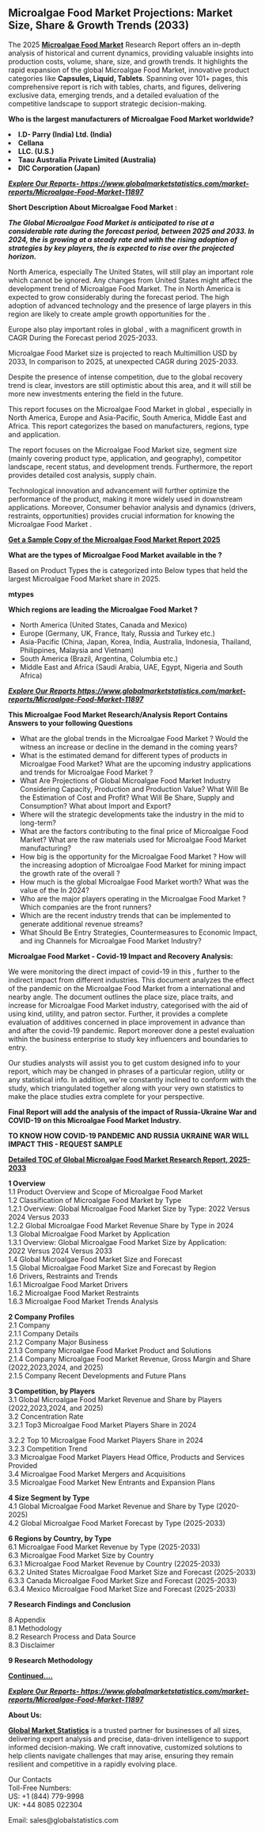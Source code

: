 <h2>Microalgae Food Market Projections: Market Size, Share & Growth Trends (2033)</h2><p>The 2025 <strong><a href="https://www.globalmarketstatistics.com/market-reports/Microalgae-Food-Market-11897">Microalgae Food Market</a></strong> Research Report offers an in-depth analysis of historical and current dynamics, providing valuable insights into production costs, volume, share, size, and growth trends. It highlights the rapid expansion of the global Microalgae Food Market, innovative product categories like <strong>Capsules, Liquid, Tablets</strong>. Spanning over 101+ pages, this comprehensive report is rich with tables, charts, and figures, delivering exclusive data, emerging trends, and a detailed evaluation of the competitive landscape to support strategic decision-making.</p><p><strong>Who is the largest manufacturers of Microalgae Food Market worldwide?</strong></p><p><strong><li>I.D- Parry (India) Ltd. (India)<li>Cellana<li>LLC. (U.S.)<li>Taau Australia Private Limited (Australia)<li>DIC Corporation (Japan)</strong></p><p><strong><em><a href="https://www.globalmarketstatistics.com/market-reports/Microalgae-Food-Market-11897">Explore Our Reports-&nbsp;https://www.globalmarketstatistics.com/market-reports/Microalgae-Food-Market-11897</a></em></strong></p><p><strong>Short Description About Microalgae Food Market :</strong></p><p><strong><em>The Global Microalgae Food Market is anticipated to rise at a considerable rate during the forecast period, between 2025 and 2033. In 2024, the is growing at a steady rate and with the rising adoption of strategies by key players, the is expected to rise over the projected horizon.</em></strong></p><p>North America, especially The United States, will still play an important role which cannot be ignored. Any changes from United States might affect the development trend of Microalgae Food Market. The in North America is expected to grow considerably during the forecast period. The high adoption of advanced technology and the presence of large players in this region are likely to create ample growth opportunities for the .</p><p>Europe also play important roles in global , with a magnificent growth in CAGR During the Forecast period 2025-2033.</p><p>Microalgae Food Market size is projected to reach Multimillion USD by 2033, In comparison to 2025, at unexpected CAGR during 2025-2033.</p><p>Despite the presence of intense competition, due to the global recovery trend is clear, investors are still optimistic about this area, and it will still be more new investments entering the field in the future.</p><p>This report focuses on the Microalgae Food Market in global , especially in North America, Europe and Asia-Pacific, South America, Middle East and Africa. This report categorizes the based on manufacturers, regions, type and application.</p><p>The report focuses on the Microalgae Food Market size, segment size (mainly covering product type, application, and geography), competitor landscape, recent status, and development trends. Furthermore, the report provides detailed cost analysis, supply chain.</p><p>Technological innovation and advancement will further optimize the performance of the product, making it more widely used in downstream applications. Moreover, Consumer behavior analysis and dynamics (drivers, restraints, opportunities) provides crucial information for knowing the Microalgae Food Market .</p><p><strong><a href="https://www.globalmarketstatistics.com/market-reports/Microalgae-Food-Market-11897">Get a Sample Copy of the Microalgae Food Market Report 2025</a></strong></p><p><strong>What are the types of Microalgae Food Market available in the ?</strong></p><p>Based on Product Types the is categorized into Below types that held the largest Microalgae Food Market share in 2025.</p><p><strong>mtypes</strong></p><p><strong>Which regions are leading the Microalgae Food Market ?</strong></p><ul><li>North America (United States, Canada and Mexico)</li><li>Europe (Germany, UK, France, Italy, Russia and Turkey etc.)</li><li>Asia-Pacific (China, Japan, Korea, India, Australia, Indonesia, Thailand, Philippines, Malaysia and Vietnam)</li><li>South America (Brazil, Argentina, Columbia etc.)</li><li>Middle East and Africa (Saudi Arabia, UAE, Egypt, Nigeria and South Africa)</li></ul><p><strong><em><a href="https://www.globalmarketstatistics.com/market-reports/Microalgae-Food-Market-11897">Explore Our Reports https://www.globalmarketstatistics.com/market-reports/Microalgae-Food-Market-11897</a></em></strong></p><p><strong>This Microalgae Food Market Research/Analysis Report Contains Answers to your following Questions</strong></p><ul><li>What are the global trends in the Microalgae Food Market ? Would the witness an increase or decline in the demand in the coming years?</li><li>What is the estimated demand for different types of products in Microalgae Food Market? What are the upcoming industry applications and trends for Microalgae Food Market ?</li><li>What Are Projections of Global Microalgae Food Market Industry Considering Capacity, Production and Production Value? What Will Be the Estimation of Cost and Profit? What Will Be Share, Supply and Consumption? What about Import and Export?</li><li>Where will the strategic developments take the industry in the mid to long-term?</li><li>What are the factors contributing to the final price of Microalgae Food Market? What are the raw materials used for Microalgae Food Market manufacturing?</li><li>How big is the opportunity for the Microalgae Food Market ? How will the increasing adoption of Microalgae Food Market for mining impact the growth rate of the overall ?</li><li>How much is the global Microalgae Food Market worth? What was the value of the In 2024?</li><li>Who are the major players operating in the Microalgae Food Market ? Which companies are the front runners?</li><li>Which are the recent industry trends that can be implemented to generate additional revenue streams?</li><li>What Should Be Entry Strategies, Countermeasures to Economic Impact, and ing Channels for Microalgae Food Market Industry?</li></ul><p><strong>Microalgae Food Market - Covid-19 Impact and Recovery Analysis:</strong></p><p>We were monitoring the direct impact of covid-19 in this , further to the indirect impact from different industries. This document analyzes the effect of the pandemic on the Microalgae Food Market from a international and nearby angle. The document outlines the place size, place traits, and increase for Microalgae Food Market industry, categorised with the aid of using kind, utility, and patron sector. Further, it provides a complete evaluation of additives concerned in place improvement in advance than and after the covid-19 pandemic. Report moreover done a pestel evaluation within the business enterprise to study key influencers and boundaries to entry.</p><p>Our studies analysts will assist you to get custom designed info to your report, which may be changed in phrases of a particular region, utility or any statistical info. In addition, we're constantly inclined to conform with the study, which triangulated together along with your very own statistics to make the place studies extra complete for your perspective.</p><p><strong>Final Report will add the analysis of the impact of Russia-Ukraine War and COVID-19 on this Microalgae Food Market Industry.</strong></p><p><strong>TO KNOW HOW COVID-19 PANDEMIC AND RUSSIA UKRAINE WAR WILL IMPACT THIS - REQUEST SAMPLE</strong></p><p><strong><a href="https://www.globalmarketstatistics.com/market-reports/Microalgae-Food-Market-11897">Detailed TOC of Global Microalgae Food Market Research Report, 2025-2033</a></strong></p><p><strong>1 Overview</strong><br /> 1.1 Product Overview and Scope of Microalgae Food Market<br /> 1.2 Classification of Microalgae Food Market by Type<br /> 1.2.1 Overview: Global Microalgae Food Market Size by Type: 2022 Versus 2024 Versus 2033<br /> 1.2.2 Global Microalgae Food Market Revenue Share by Type in 2024<br /> 1.3 Global Microalgae Food Market by Application<br /> 1.3.1 Overview: Global Microalgae Food Market Size by Application: 2022&nbsp;Versus 2024 Versus 2033<br /> 1.4 Global Microalgae Food Market Size and Forecast<br /> 1.5 Global Microalgae Food Market Size and Forecast by Region<br /> 1.6 Drivers, Restraints and Trends<br /> 1.6.1 Microalgae Food Market Drivers<br /> 1.6.2 Microalgae Food Market Restraints<br /> 1.6.3 Microalgae Food Market Trends Analysis</p><p><strong>2 Company Profiles</strong><br /> 2.1 Company<br /> 2.1.1 Company Details<br /> 2.1.2 Company Major Business<br /> 2.1.3 Company Microalgae Food Market Product and Solutions<br /> 2.1.4 Company Microalgae Food Market Revenue, Gross Margin and Share (2022,2023,2024, and 2025)<br /> 2.1.5 Company Recent Developments and Future Plans</p><p><strong>3 Competition, by Players</strong><br /> 3.1 Global Microalgae Food Market Revenue and Share by Players (2022,2023,2024, and 2025)<br /> 3.2 Concentration Rate<br /> 3.2.1 Top3 Microalgae Food Market Players Share in 2024</p><p>3.2.2 Top 10 Microalgae Food Market Players Share in 2024<br /> 3.2.3 Competition Trend<br /> 3.3 Microalgae Food Market Players Head Office, Products and Services Provided<br /> 3.4 Microalgae Food Market Mergers and Acquisitions<br /> 3.5 Microalgae Food Market New Entrants and Expansion Plans</p><p><strong>4 Size Segment by Type</strong><br /> 4.1 Global Microalgae Food Market Revenue and Share by Type (2020-2025)<br /> 4.2 Global Microalgae Food Market Forecast by Type (2025-2033)</p><p><strong>6 Regions by Country, by Type</strong><br /> 6.1 Microalgae Food Market Revenue by Type (2025-2033)<br /> 6.3 Microalgae Food Market Size by Country<br /> 6.3.1 Microalgae Food Market Revenue by Country (22025-2033)<br /> 6.3.2 United States Microalgae Food Market Size and Forecast (2025-2033)<br /> 6.3.3 Canada Microalgae Food Market Size and Forecast (2025-2033)<br /> 6.3.4 Mexico Microalgae Food Market Size and Forecast (2025-2033)</p><p><strong>7 Research Findings and Conclusion</strong></p><p>8 Appendix<br /> 8.1 Methodology<br /> 8.2 Research Process and Data Source<br /> 8.3 Disclaimer</p><p><strong>9 Research Methodology</strong></p><p><strong><a href="https://www.globalmarketstatistics.com/market-reports/Microalgae-Food-Market-11897">Continued&hellip;.</a></strong></p><p><strong><em><a href="https://www.globalmarketstatistics.com/market-reports/Microalgae-Food-Market-11897">Explore Our Reports-&nbsp;https://www.globalmarketstatistics.com/market-reports/Microalgae-Food-Market-11897</a></em></strong></p><p><strong>About Us:</strong></p><p><strong><a href="https://www.globalmarketstatistics.com/">Global Market Statistics</a></strong> is a trusted partner for businesses of all sizes, delivering expert analysis and precise, data-driven intelligence to support informed decision-making. We craft innovative, customized solutions to help clients navigate challenges that may arise, ensuring they remain resilient and competitive in a rapidly evolving place.</p><p>Our Contacts<br /> Toll-Free Numbers:<br /> US: +1 (844) 779-9998<br /> UK: +44 8085 022304</p><p>Email: sales@globalstatistics.com</p>
